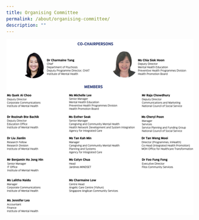```yaml
---
title: Organising Committee
permalink: /about/organising-committee/
description: ""
---
```

![](/images/oc_updatev6.png)